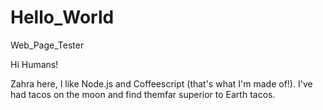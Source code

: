 # Hello_World
Web_Page_Tester

Hi Humans!

Zahra here, I like Node.js and Coffeescript (that's what I'm made of!).
I've had tacos on the moon and find themfar superior to Earth tacos.
